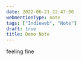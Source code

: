 ```yaml
---
date: 2022-06-21 22:47:00
webmentionType: note
tags: ["Indieweb", "Note"]
draft: true
title: Demo Note
---
```


feeling fine